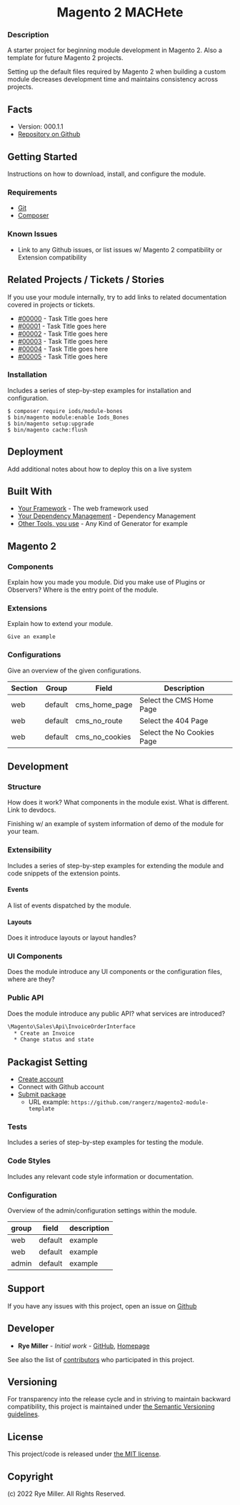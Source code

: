 <h1 align="center">Magento 2 MACHete</h1>

### Description

A starter project for beginning module development in Magento 2. Also a template for future Magento 2 projects.

Setting up the default files required by Magento 2 when building a custom module decreases development time
and maintains consistency across projects.

Facts
-----

 * Version: 000.1.1
 * [Repository on Github](https://github.com/iods/magento2-machete)


Getting Started
---------------
Instructions on how to download, install, and configure the module. 

### Requirements

 * [Git](http://git-scm.com)
 * [Composer](http://getcomposer.org)
 
### Known Issues

 * Link to any Github issues, or list issues w/ Magento 2 compatibility or Extension compatibility


## Related Projects / Tickets / Stories

If you use your module internally, try to add links to related documentation covered in projects or tickets.

* [#00000](https://yourProjectManagementSystem.com/yourTicketNumber) - Task Title goes here
* [#00001](https://yourProjectManagementSystem.com/yourTicketNumber) - Task Title goes here
* [#00002](https://yourProjectManagementSystem.com/yourTicketNumber) - Task Title goes here
* [#00003](https://yourProjectManagementSystem.com/yourTicketNumber) - Task Title goes here
* [#00004](https://yourProjectManagementSystem.com/yourTicketNumber) - Task Title goes here
* [#00005](https://yourProjectManagementSystem.com/yourTicketNumber) - Task Title goes here


### Installation

Includes a series of step-by-step examples for installation and configuration.
```
$ composer require iods/module-bones
$ bin/magento module:enable Iods_Bones
$ bin/magento setup:upgrade
$ bin/magento cache:flush 
```

## Deployment

Add additional notes about how to deploy this on a live system

## Built With

* [Your Framework](http://www.dropwizard.io/1.0.2/docs/) - The web framework used
* [Your Dependency Management](https://maven.apache.org/) - Dependency Management
* [Other Tools, you use](https://rometools.github.io/rome/) - Any Kind of Generator for example

## Magento 2

### Components

Explain how you made you module. Did you make use of Plugins or Observers? Where is the entry point of the module.

### Extensions

Explain how to extend your module.

```
Give an example
```

### Configurations

Give an overview of the given configurations.

| Section | Group | Field | Description | 
| ------ | ----- | ----- | ----------- |
| web | default | cms_home_page | Select the CMS Home Page |
| web | default| cms_no_route | Select the 404 Page |
| web | default | cms_no_cookies | Select the No Cookies Page |

Development
-----------

### Structure

How does it work? What components in the module exist. What is different. Link to devdocs.

Finishing w/ an example of system information of demo of the module for your team.


### Extensibility

Includes a series of step-by-step examples for extending the module and code snippets of the extension points.

#### Events

A list of events dispatched by the module.

#### Layouts

Does it introduce layouts or layout handles?


### UI Components

Does the module introduce any UI components or the configuration files, where are they?


### Public API

Does the module introduce any public API? what services are introduced?

```bash
\Magento\Sales\Api\InvoiceOrderInterface
  * Create an Invoice
  * Change status and state
```

## Packagist Setting

- [Create account](https://packagist.org/register/)
- Connect with Github account
- [Submit package](https://packagist.org/packages/submit)
    - URL example: `https://github.com/rangerz/magento2-module-template`


### Tests

Includes a series of step-by-step examples for testing the module.


### Code Styles

Includes any relevant code style information or documentation.


### Configuration

Overview of the admin/configuration settings within the module.

| group | field | description |
|-------|-------|-------------|
|web    |default|example      |
|web    |default|example      |
|admin  |default|example      |


Support
-------

If you have any issues with this project, open an issue on [Github](https://github.com/iods/magento2-bones/issues)


Developer
---------

 * **Rye Miller** - *Initial work* - [GitHub](http://github.com/iods/), [Homepage](https://ryemiller.io)

See also the list of [contributors](https://github.com/iods/magento2-bones/contributors) who participated in this project.


Versioning	
----------

For transparency into the release cycle and in striving to maintain backward compatibility, this project is
maintained under [the Semantic Versioning guidelines](http://semver.org/).


License
-------

This project/code is released under [the MIT license](https://github.com/iods/magento2-bones/LICENSE).


Copyright
---------

(c) 2022 Rye Miller. All Rights Reserved.
